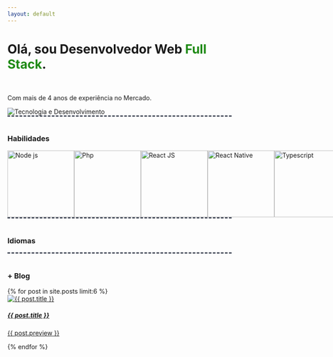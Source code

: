 ```yaml
---
layout: default
---
```

<div class="first-content d-flex flex-column flex-md-row justify-content-between"><div class="order-md-1 d-flex justify-content-center align-items-center first-step" ><div><h1>Olá, sou Desenvolvedor Web <b style="color:#1e8a14;">Full Stack</b>.</h1><br/> <p>Com mais de 4 anos de experiência no Mercado.</p></div></div><div class="order-md-2 d-flex justify-content-center align-items-center first-step" ><img src="https://williambarros.com.br/assets/image/destaque.webp" class="first-step-image" alt="Tecnologia e Desenvolvimento"></div></div>

<div style="border-top:3px dashed #4b515f; width:100%;"><br/><h3>Habilidades</h3> <div style="display:flex; flex-direction:row; flex-wrap: wrap: justify-content: space-between; width:100%; positon:relative;">
<img src="https://williambarros.com.br/assets/image/competencias/2.png" width="150" height="150" alt="Node js" />
  <img src="https://williambarros.com.br/assets/image/competencias/3.png" width="150" height="150" alt="Php" />
    <img src="https://williambarros.com.br/assets/image/competencias/4.png" width="150" height="150" alt="React JS" />
    <img src="https://williambarros.com.br/assets/image/competencias/5.png" width="150" height="150" alt="React Native" />
    <img src="https://williambarros.com.br/assets/image/competencias/6.png" width="150" height="150" alt="Typescript" />
    <img src="https://williambarros.com.br/assets/image/competencias/7.png" width="150" height="150" alt="Javascript" />
    <img src="https://williambarros.com.br/assets/image/competencias/8.png" width="150" height="150" alt="MySQL" />
    <img src="https://williambarros.com.br/assets/image/competencias/9.png" width="150" height="150" alt="PostgreSQL" />
    <img src="https://williambarros.com.br/assets/image/competencias/10.png" width="150" height="150" alt="bootstrap" />
    <img src="https://williambarros.com.br/assets/image/competencias/12.png" width="150" height="150" alt="Electron JS" />
    <img src="https://williambarros.com.br/assets/image/competencias/13.png" width="150" height="150" alt="Socket.io" />
</div></div><div style="border-top:3px dashed #4b515f; width:100%;"><br/><h3>Idiomas</h3> </div> <div style="border-top:3px dashed #4b515f; width:100%;"><br/><h3> + Blog</h3> </div><div class="blog container" >{% for post in site.posts limit:6 %}<div class="card"><a href="{{ BASE_PATH }}{{ post.url }}" class="linkcard"><img src="{{ post.image }}" class="card-img-top " alt="{{ post.title }}" /><div class="card-body"><h5 class="card-title">{{ post.title }}</h5><p class="card-text">{{ post.preview }}</p></div></a></div>{% endfor %}</div>


               


         
           

